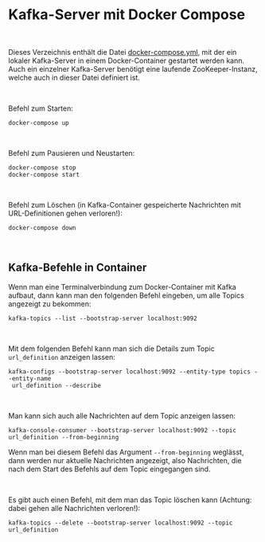# Kafka-Server mit Docker Compose #

<br>

Dieses Verzeichnis enthält die Datei [docker-compose.yml](./docker-compose.yml),
mit der ein lokaler Kafka-Server in einem Docker-Container gestartet werden kann.
Auch ein einzelner Kafka-Server benötigt eine laufende ZooKeeper-Instanz, welche
auch in dieser Datei definiert ist.

<br>

Befehl zum Starten:
```
docker-compose up
```

<br>

Befehl zum Pausieren und Neustarten:
```
docker-compose stop
docker-compose start
```

<br>

Befehl zum Löschen (in Kafka-Container gespeicherte Nachrichten mit URL-Definitionen gehen verloren!):
```
docker-compose down
```

<br>

## Kafka-Befehle in Container ##

Wenn man eine Terminalverbindung zum Docker-Container mit Kafka aufbaut,
dann kann man den folgenden Befehl eingeben, um alle Topics angezeigt zu
bekommen:
```
kafka-topics --list --bootstrap-server localhost:9092
```

<br>

Mit dem folgenden Befehl kann man sich die Details zum Topic `url_definition` anzeigen lassen:
```
kafka-configs --bootstrap-server localhost:9092 --entity-type topics --entity-name
 url_definition --describe
```

<br>

Man kann sich auch alle Nachrichten auf dem Topic anzeigen lassen:
```
kafka-console-consumer --bootstrap-server localhost:9092 --topic url_definition --from-beginning
```
Wenn man bei diesem Befehl das Argument `--from-beginning` weglässt, dann werden nur aktuelle Nachrichten angezeigt, also Nachrichten, die nach dem Start des Befehls auf dem Topic eingegangen sind.

<br>

Es gibt auch einen Befehl, mit dem man das Topic löschen kann (Achtung: dabei gehen alle Nachrichten verloren!):
```
kafka-topics --delete --bootstrap-server localhost:9092 --topic url_definition
```

<br>